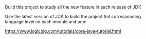 Build this project to study all the new feature in each release of JDK

Use the latest version of JDK to build the project
Set corresponding language level on each module and pom


https://www.logicbig.com/tutorials/core-java-tutorial.html